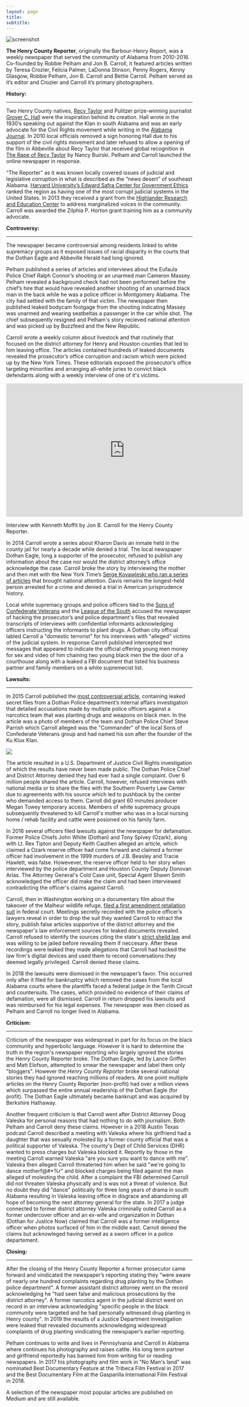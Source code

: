 ```yaml
---
layout: page
title: 
subtitle: 
---
```


<img src="https://henrycountyreporter.s3.ap-northeast-2.amazonaws.com/home-bg.jpg" alt="screenshot">

<strong>The Henry County Reporter</strong>, originally the Barbour-Henry Report, was a weekly newspaper that served the community of Alabama from 2010-2016. Co-founded by Robbie Pelham and Jon B. Carroll, it featured articles written by Teresa Crozier, Felicia Palmer, LaDonna Stinson, Penny Rogers, Kenny Glasgow, Robbie Pelham, Jon B. Carroll and Bettie Carroll. Pelham served as it’s editor and Crozier and Carroll it’s primary photographers.
<p>
 <strong> History:</strong> 
 <hr>
Two Henry County natives, <a href="https://en.wikipedia.org/wiki/Recy_Taylor"> Recy Taylor</a> and Pulitzer prize-winning journalist <a href="https://en.wikipedia.org/wiki/Grover_C._Hall">Grover C. Hall</a> were the inspiration behind its creation. Hall wrote in the 1930’s speaking out against the Klan in south Alabama and was an early advocate for the Civil Rights movement while writing in the <a href="https://www.newspapers.com/title_7946/alabama_journal/">Alabama Journal</a>. 
In 2010 local officials removed a sign honoring Hall due to his support of the civil rights movement and later refused to allow a opening of the film in Abbeville about Recy Taylor that received global recognition in <a href="https://www.therapeofrecytaylor.com">The Rape of Recy Taylor</a> by Nancy Buirski. Pelham and Carroll launched the online newspaper in response.
 
<p>“The Reporter” as it was known locally covered issues of judicial and legislative corruption in what is described as the “news desert” of southeast Alabama. 
<a href="https://ethics.harvard.edu/blog/measuring-illegal-and-legal-corruption-american-states-some-results-safra">Harvard University’s Edward Safra Center for Government Ethics</a> ranked the region as having one of the most corrupt judicial systems in the United States.
In 2013 they received a grant from the <a href="https://www.highlandercenter.org">Highlander Research and Education Center</a> to address marginalized voices in the community. Carroll was awarded the Zilphia P. Horton grant training him as a community advocate.
 <p>
  <strong> Controversy:</strong>
 <hr>
The newspaper became controversial among residents linked to white supremacy groups as it exposed issues of racial disparity in the courts that the Dothan Eagle and Abbeville Herald had long ignored.
   
  <p>Pelham published a series of articles and interviews about the Eufaula Police Chief Ralph Connor’s shooting or an unarmed man Cameron Massey. Pelham revealed a background check had not been performed before the chief’s hire that would have revealed another shooting of an unarmed black man in the back while he was a police officer in Montgomery Alabama. The city had settled with the family of that victim. 
The newspaper then published leaked bodycam footgage from the shooting indicating Massey was unarmed and wearing seatbeltas a passenger in the car while shot. The chief subsequently resigned and Pelham's story recieved national attention and was picked up by Buzzfeed and the New Republic.
   <p>
   Carroll wrote a weekly column about livestock and that routinely that focused on the district attorney for Henry and Houston counties that led to him leaving office. The articles contained hundreds of leaked documents revealed the prosecutor’s office corruption and racism which were picked up by the New York Times. These editorials exposed the prosecutor’s office targeting minorities and arranging all-white juries to convict black defendants along with a weekly interview of one of it's victims. 
    <p>
   <iframe src="https://player.vimeo.com/video/358659754?title=0&byline=0&portrait=0" width="640" height="360" frameborder="0" allow="autoplay; fullscreen" allowfullscreen></iframe>
<p> Interview with Kenneth Moffit by Jon B. Carroll for the Henry County Reporter.</p>
     <p>
    
 In 2014 Carroll wrote a series about Kharon Davis an inmate held in the county jail for nearly a decade while denied a trial. The local newspaper Dothan Eagle, long a supporter of the prosecutor, refused to publish any information about the case nor would the district attorney’s office acknowledge the case. Carroll broke the story by interviewing the mother and then met with the New York Time’s <a href="https://www.nytimes.com/2017/09/19/us/alabama-kharon-davis-speedy.html">Serge Kovawleski who ran a series of articles</a> that brought national attention. Davis remains the longest-held person arrested for a crime and denied a trial in American jurisprudence history.
    
 <p>Local white supremacy groups and police officers tied to the <a href="https://scv.org">Sons of Confederate Veterans</a> and the <a href="https://en.wikipedia.org/wiki/League_of_the_South">League of the South</a> accused the newspaper of hacking the prosecutor’s and police department's files that revealed transcripts of interviews with confidential informants acknowledging officers instructing the informants to plant drugs. A Dothan city official labled Carroll a "domestic terrorist" for his interviews with "alleged" victims of the judicial system. In response Carroll published intercepted text messages that appeared to indicate the official offering young men money for sex and video of him chaining two young black men the the door of a courthouse along with a leaked a FBI document that listed his business partner and family members on a white supremecist list.
      
   <p>   
  <strong> Lawsuits:</strong>
<hr>
In 2015 Carroll published the <a href="https://medium.com/@jonbcarroll/leaked-documents-reveal-dothan-police-department-alleged-to-have-planted-drugs-f89109dc196e">most controversial article,</a> containing leaked secret files from a Dothan Police department’s internal affairs investigation that detailed accusations made by multiple police officers against a narcotics team that was planting drugs and weapons on black men. In the article was a photo of members of the team and Dothan Police Chief Steve Parrish which Carroll alleged was the "Commander" of the local Sons of Confederate Veterans group and had named his son after the founder of the Ku Klux Klan.
<p>
<img src="https://henrycountyreporter.s3.ap-northeast-2.amazonaws.com/scv.jpg">
<p>
The article resulted in a U.S. Department of Justice Civil Rights investigation of which the results have never been made public. The Dothan Police Chief and District Attorney denied they had ever had a single complaint. Over 6 million people shared the article. Carroll, however, refused interviews with national media or to share the files with the Southern Poverty Law Center due to agreements with his source which led to pushback by the center who demanded access to them.
 Carroll did grant 60 minutes producer Megan Towey temporary access.
 Members of white supremacy groups subsequently threatened to kill Carroll's mother who was in a local nursing home / rehab facility and cattle were posioned on his family farm. 
 
In 2016 several officers filed lawsuits against the newspaper for defamation. Former Police Chiefs John White (Dothan) and Tony Spivey (Ozark), along with Lt. Rex Tipton and Deputy Keith Cauthen alleged an article, which claimed a Ozark reserve officer had come forward and claimed a former officer had involvement in the 1999 murders of J.B. Beasley and Tracie Hawlett, was false.
 Howevever, the reserve officer held to her story when interviewed by the police department and Houston County Deputy Donovan Arias. The Attorney General's Cold Case unit, Special Agent Shawn Smith acknowledged the officer did make the claim and had been interviewed contradicting the officer's claims against Carroll.
 
 <p>Carroll, then in Washington working on a documentary film about the takeover of the Malheur wildlife refuge, <a href="https://www.courtlistener.com/docket/16259833/7/1/carroll-v-white/"> filed a first amendment retaliation suit</a> in federal court. Meetings secretly recorded with the police officer’s lawyers reveal in order to drop the suit they wanted Carroll to retract the story, publish false articles supportive of the district attorney and the newspaper's law enforcement sources for leaked documents revealed. Carroll refused to identify the sources citing the state's <a href="https://www.rcfp.org/privilege-compendium/alabama/">strict sheild law</a> and was willing to be jailed before revealing them if neccesary. After these recordings were leaked they made allegations that Carroll had hacked the law firm's digital devices and used them to record conversations they deemed legally privileged. Carroll denied these claims.
 <p>
In 2018 the lawsuits were dismissed in the newspaper’s favor. This occurred only after it filed for bankruptcy which removed the cases from the local Alabama courts where the plantiffs faced a federal judge in the Tenth Circuit and countersuits. The cases, which provided no evidence of their claims of defamation, were all dismissed. Carroll in return dropped his lawsuits and was reimbursed for his legal expenses. The newspaper was then closed as Pelham and Carroll no longer lived in Alabama.
  <p>
   <strong> Criticism:</strong>
   <hr>
   Criticism of the newspaper was widespread in part for its focus on the black community and hyperbolic language. However it is hard to determine the truth in the region's newspaper reporting who largely ignored the stories the Henry County Reporter broke. The Dothan Eagle, led by Lance Griffen and Matt Elofson, attempted to smear the newspaper and label them only "bloggers". However the <i>Henry County Reporter</i> broke several national stories they had ignored reaching millions of readers. At one point multiple articles on the Henry County Reporter (non-profit) had over a million views which surpassed the entire annual readership of the Dothan Eagle (for profit). The Dothan Eagle ultimately became bankrupt and was acquired by Berkshire Hathaway.
   <p>
   Another frequent criticism is that Carroll went after District Attorney Doug Valeska for personal reasons that had nothing to do with journalism. Both Pelham and Carroll deny these claims. However in a 2018 Austin Texas podcast Carroll described a meeting with Valeska where his girlfriend had a daughter that was sexually molested by a former county official that was a political supporter of Valeska. The county's Dept of Child Services (DHR) wanted to press charges but Valeska blocked it. Reportly by those in the meeting Carroll warned Valeska "are you sure you want to dance with me". Valeska then alleged Carroll threatened him when he said "we're going to dance motherf@#*%r" and blocked charges being filed against the man alleged of molesting the child. After a complaint the FBI determined Carroll did not threaten Valeska physically and is was not a threat of violence.
 But no doubt they did "dance" politically for three long years of drama in south Alabama resulting in Valeska leaving office in disgrace and abandoning all hope of becoming the next attorney general for the state. 
 In 2017 a judge connected to former district attorney Valeska criminally outed Carroll as a former undercover officer and an ex-wife and organization in Dothan (Dothan for Justice Now) claimed that Carroll was a former intelligence officer when photos surfaced of him in the middle east.
 Carroll denied the claims but acknowleged having served as a sworn officer in a police departement.
 
   <p>
   <strong> Closing:</strong>
   <hr>
<p>After the closing of the Henry County Reporter a former prosecutor came forward and vindicated the newspaper’s reporting stating they "were aware of nearly one hundred complaints regarding drug planting by the Dothan police department". A former assistant district attorney went on the record acknowledging he "had seen false and malicious prosecutions by the district attorney". A former narcotics agent in the judicial district went on record in an interview acknowledging "specific people in the black community were targeted and he had personally witnessed drug planting in Henry county".
In 2019 the results of a Justice Department investigation were leaked that revealed documents acknowledging widespread complaints of drug planting vindicating the newspaper’s earlier reporting.
 <p>
Pelham continues to write and lives in Pennsylvania and Carroll in Alabama where continues his photography and raises cattle. His long term partner and girlfriend reportedly has banned him from writing for or reading newspapers. In 2017 his photography and film work in "No Man's land" was nominated Best Documentary Feature at the Tribeca Film Festival in 2017 and the Best Documentary Film at the Gasparilla International Film Festival in 2018. 
 
 <p> A selection of the newspaper most popular articles are published on Medium and are still available.

